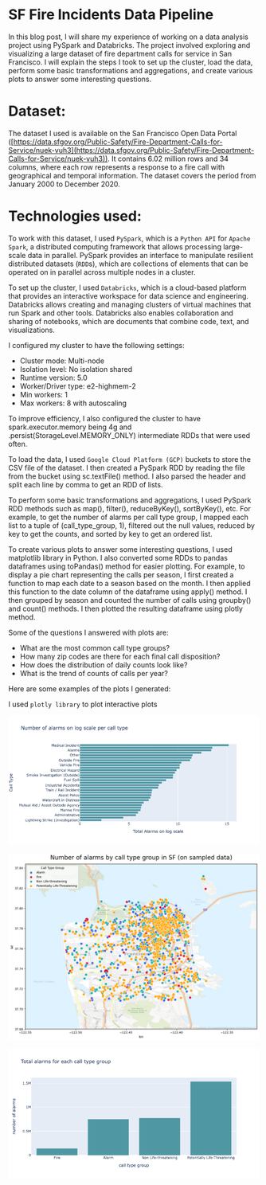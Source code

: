 # SF Fire Incidents Data Pipeline


In this blog post, I will share my experience of working on a data analysis project using PySpark and Databricks. The project involved exploring and visualizing a large dataset of fire department calls for service in San Francisco. I will explain the steps I took to set up the cluster, load the data, perform some basic transformations and aggregations, and create various plots to answer some interesting questions.

# Dataset:

The dataset I used is available on the San Francisco Open Data Portal ([https://data.sfgov.org/Public-Safety/Fire-Department-Calls-for-Service/nuek-vuh3](https://data.sfgov.org/Public-Safety/Fire-Department-Calls-for-Service/nuek-vuh3)). It contains 6.02 million rows and 34 columns, where each row represents a response to a fire call with geographical and temporal information. The dataset covers the period from January 2000 to December 2020.

# Technologies used:

To work with this dataset, I used `PySpark`, which is a `Python API` for `Apache Spark`, a distributed computing framework that allows processing large-scale data in parallel. PySpark provides an interface to manipulate resilient distributed datasets (`RDD`s), which are collections of elements that can be operated on in parallel across multiple nodes in a cluster.

To set up the cluster, I used `Databricks`, which is a cloud-based platform that provides an interactive workspace for data science and engineering. Databricks allows creating and managing clusters of virtual machines that run Spark and other tools. Databricks also enables collaboration and sharing of notebooks, which are documents that combine code, text, and visualizations.

I configured my cluster to have the following settings:

- Cluster mode: Multi-node
- Isolation level: No isolation shared
- Runtime version: 5.0
- Worker/Driver type: e2-highmem-2
- Min workers: 1
- Max workers: 8 with autoscaling

To improve efficiency, I also configured the cluster to have spark.executor.memory being 4g and .persist(StorageLevel.MEMORY_ONLY) intermediate RDDs that were used often.

To load the data, I used `Google Cloud Platform (GCP)` buckets to store the CSV file of the dataset. I then created a PySpark RDD by reading the file from the bucket using sc.textFile() method. I also parsed the header and split each line by comma to get an RDD of lists.

To perform some basic transformations and aggregations, I used PySpark RDD methods such as map(), filter(), reduceByKey(), sortByKey(), etc. For example, to get the number of alarms per call type group, I mapped each list to a tuple of (call_type_group, 1), filtered out the null values, reduced by key to get the counts, and sorted by key to get an ordered list.

To create various plots to answer some interesting questions, I used matplotlib library in Python. I also converted some RDDs to pandas dataframes using toPandas() method for easier plotting. For example, to display a pie chart representing the calls per season, I first created a function to map each date to a season based on the month. I then applied this function to the date column of the dataframe using apply() method. I then grouped by season and counted the number of calls using groupby() and count() methods. I then plotted the resulting dataframe using plotly method.

Some of the questions I answered with plots are:

- What are the most common call type groups?
- How many zip codes are there for each final call disposition?
- How does the distribution of daily counts look like?
- What is the trend of counts of calls per year?

Here are some examples of the plots I generated:

I used `plotly library` to plot interactive plots

![newplot.png](SF%20Fire%20Incidents%20Data%20Pipeline%2080fae4bff89b41d4825dff3961f68952/newplot.png)

![output1.png](SF%20Fire%20Incidents%20Data%20Pipeline%2080fae4bff89b41d4825dff3961f68952/output1.png)

![newplot1.png](SF%20Fire%20Incidents%20Data%20Pipeline%2080fae4bff89b41d4825dff3961f68952/newplot1.png)
